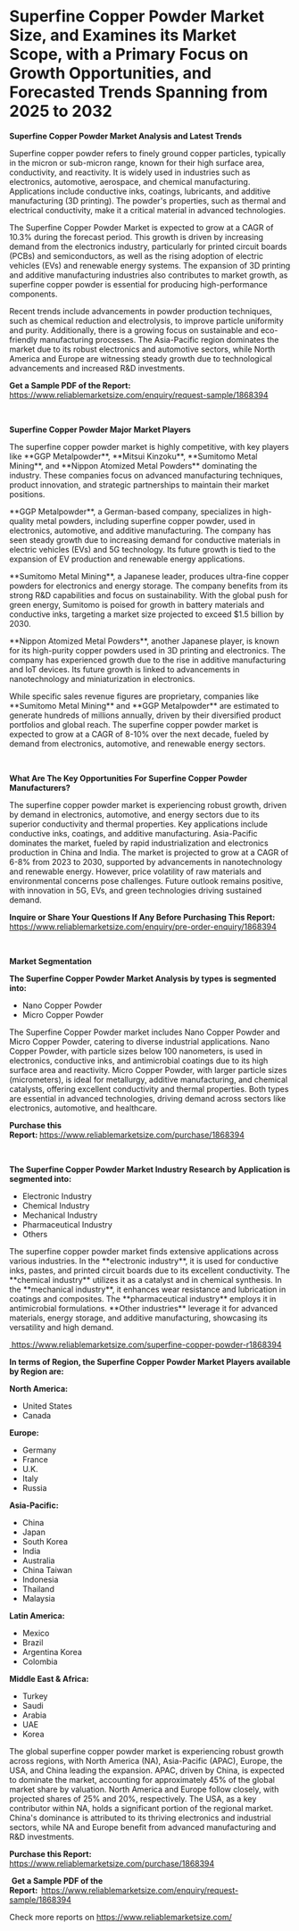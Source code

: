 <p><h1>Superfine Copper Powder Market Size, and Examines its Market Scope, with a Primary Focus on Growth Opportunities, and Forecasted Trends Spanning from 2025 to 2032</h1></p><p><strong>Superfine Copper Powder Market Analysis and Latest Trends</strong></p>
<p><p>Superfine copper powder refers to finely ground copper particles, typically in the micron or sub-micron range, known for their high surface area, conductivity, and reactivity. It is widely used in industries such as electronics, automotive, aerospace, and chemical manufacturing. Applications include conductive inks, coatings, lubricants, and additive manufacturing (3D printing). The powder's properties, such as thermal and electrical conductivity, make it a critical material in advanced technologies.</p><p>The Superfine Copper Powder Market is expected to grow at a CAGR of 10.3% during the forecast period. This growth is driven by increasing demand from the electronics industry, particularly for printed circuit boards (PCBs) and semiconductors, as well as the rising adoption of electric vehicles (EVs) and renewable energy systems. The expansion of 3D printing and additive manufacturing industries also contributes to market growth, as superfine copper powder is essential for producing high-performance components.</p><p>Recent trends include advancements in powder production techniques, such as chemical reduction and electrolysis, to improve particle uniformity and purity. Additionally, there is a growing focus on sustainable and eco-friendly manufacturing processes. The Asia-Pacific region dominates the market due to its robust electronics and automotive sectors, while North America and Europe are witnessing steady growth due to technological advancements and increased R&D investments.</p></p>
<p><strong>Get a Sample PDF of the Report:&nbsp;</strong> <a href="https://www.reliablemarketsize.com/enquiry/request-sample/1868394?utm_campaign=1911&utm_medium=2&utm_source=Github&utm_content=ia&utm_term=25012025&utm_id=superfine-copper-powder">https://www.reliablemarketsize.com/enquiry/request-sample/1868394</a></p>
<p>&nbsp;</p>
<p><strong>Superfine Copper Powder Major Market Players</strong></p>
<p><p>The superfine copper powder market is highly competitive, with key players like **GGP Metalpowder**, **Mitsui Kinzoku**, **Sumitomo Metal Mining**, and **Nippon Atomized Metal Powders** dominating the industry. These companies focus on advanced manufacturing techniques, product innovation, and strategic partnerships to maintain their market positions.</p><p>**GGP Metalpowder**, a German-based company, specializes in high-quality metal powders, including superfine copper powder, used in electronics, automotive, and additive manufacturing. The company has seen steady growth due to increasing demand for conductive materials in electric vehicles (EVs) and 5G technology. Its future growth is tied to the expansion of EV production and renewable energy applications.</p><p>**Sumitomo Metal Mining**, a Japanese leader, produces ultra-fine copper powders for electronics and energy storage. The company benefits from its strong R&D capabilities and focus on sustainability. With the global push for green energy, Sumitomo is poised for growth in battery materials and conductive inks, targeting a market size projected to exceed $1.5 billion by 2030.</p><p>**Nippon Atomized Metal Powders**, another Japanese player, is known for its high-purity copper powders used in 3D printing and electronics. The company has experienced growth due to the rise in additive manufacturing and IoT devices. Its future growth is linked to advancements in nanotechnology and miniaturization in electronics.</p><p>While specific sales revenue figures are proprietary, companies like **Sumitomo Metal Mining** and **GGP Metalpowder** are estimated to generate hundreds of millions annually, driven by their diversified product portfolios and global reach. The superfine copper powder market is expected to grow at a CAGR of 8-10% over the next decade, fueled by demand from electronics, automotive, and renewable energy sectors.</p></p>
<p>&nbsp;</p>
<p><strong>What Are The Key Opportunities For Superfine Copper Powder Manufacturers?</strong></p>
<p><p>The superfine copper powder market is experiencing robust growth, driven by demand in electronics, automotive, and energy sectors due to its superior conductivity and thermal properties. Key applications include conductive inks, coatings, and additive manufacturing. Asia-Pacific dominates the market, fueled by rapid industrialization and electronics production in China and India. The market is projected to grow at a CAGR of 6-8% from 2023 to 2030, supported by advancements in nanotechnology and renewable energy. However, price volatility of raw materials and environmental concerns pose challenges. Future outlook remains positive, with innovation in 5G, EVs, and green technologies driving sustained demand.</p></p>
<p><strong>Inquire or Share Your Questions If Any Before Purchasing This Report:</strong> <a href="https://www.reliablemarketsize.com/enquiry/pre-order-enquiry/1868394?utm_campaign=1911&utm_medium=2&utm_source=Github&utm_content=ia&utm_term=25012025&utm_id=superfine-copper-powder">https://www.reliablemarketsize.com/enquiry/pre-order-enquiry/1868394</a></p>
<p>&nbsp;</p>
<p><strong>Market Segmentation</strong></p>
<p><strong>The Superfine Copper Powder Market Analysis by types is segmented into:</strong></p>
<p><ul><li>Nano Copper Powder</li><li>Micro Copper Powder</li></ul></p>
<p><p>The Superfine Copper Powder market includes Nano Copper Powder and Micro Copper Powder, catering to diverse industrial applications. Nano Copper Powder, with particle sizes below 100 nanometers, is used in electronics, conductive inks, and antimicrobial coatings due to its high surface area and reactivity. Micro Copper Powder, with larger particle sizes (micrometers), is ideal for metallurgy, additive manufacturing, and chemical catalysts, offering excellent conductivity and thermal properties. Both types are essential in advanced technologies, driving demand across sectors like electronics, automotive, and healthcare.</p></p>
<p><strong>Purchase this Report:&nbsp;</strong><a href="https://www.reliablemarketsize.com/purchase/1868394?utm_campaign=1911&utm_medium=2&utm_source=Github&utm_content=ia&utm_term=25012025&utm_id=superfine-copper-powder">https://www.reliablemarketsize.com/purchase/1868394</a></p>
<p>&nbsp;</p>
<p><strong>The Superfine Copper Powder Market Industry Research by Application is segmented into:</strong></p>
<p><ul><li>Electronic Industry</li><li>Chemical Industry</li><li>Mechanical Industry</li><li>Pharmaceutical Industry</li><li>Others</li></ul></p>
<p><p>The superfine copper powder market finds extensive applications across various industries. In the **electronic industry**, it is used for conductive inks, pastes, and printed circuit boards due to its excellent conductivity. The **chemical industry** utilizes it as a catalyst and in chemical synthesis. In the **mechanical industry**, it enhances wear resistance and lubrication in coatings and composites. The **pharmaceutical industry** employs it in antimicrobial formulations. **Other industries** leverage it for advanced materials, energy storage, and additive manufacturing, showcasing its versatility and high demand.</p></p>
<p><a href="https://www.reliablemarketsize.com/superfine-copper-powder-r1868394?utm_campaign=1911&utm_medium=2&utm_source=Github&utm_content=ia&utm_term=25012025&utm_id=superfine-copper-powder">&nbsp;https://www.reliablemarketsize.com/superfine-copper-powder-r1868394</a></p>
<p><strong>In terms of Region, the Superfine Copper Powder Market Players available by Region are:</strong></p>
<p>
    <p> <strong> North America: </strong>
        <ul>
            <li>United States</li>
            <li>Canada</li>
        </ul>
        </p> 
    <p> <strong> Europe: </strong>
        <ul>
            <li>Germany</li>
            <li>France</li>
            <li>U.K.</li>
            <li>Italy</li>
            <li>Russia</li>
        </ul>
        </p> 
    <p> <strong> Asia-Pacific: </strong>
        <ul>
            <li>China</li>
            <li>Japan</li>
            <li>South Korea</li>
            <li>India</li>
            <li>Australia</li>
            <li>China Taiwan</li>
            <li>Indonesia</li>
            <li>Thailand</li>
            <li>Malaysia</li>
        </ul>
        </p> 
    <p> <strong> Latin America: </strong>
        <ul>
            <li>Mexico</li>
            <li>Brazil</li>
            <li>Argentina Korea</li>
            <li>Colombia</li>
        </ul>
        </p> 
    <p> <strong> Middle East & Africa: </strong>
        <ul>
            <li>Turkey</li>
            <li>Saudi</li>
            <li>Arabia</li>
            <li>UAE</li>
            <li>Korea</li>
        </ul>
    </p>
    </p>
<p><p>The global superfine copper powder market is experiencing robust growth across regions, with North America (NA), Asia-Pacific (APAC), Europe, the USA, and China leading the expansion. APAC, driven by China, is expected to dominate the market, accounting for approximately 45% of the global market share by valuation. North America and Europe follow closely, with projected shares of 25% and 20%, respectively. The USA, as a key contributor within NA, holds a significant portion of the regional market. China's dominance is attributed to its thriving electronics and industrial sectors, while NA and Europe benefit from advanced manufacturing and R&D investments.</p></p>
<p><strong>Purchase this Report: </strong><a href="https://www.reliablemarketsize.com/purchase/1868394?utm_campaign=1911&utm_medium=2&utm_source=Github&utm_content=ia&utm_term=25012025&utm_id=superfine-copper-powder">https://www.reliablemarketsize.com/purchase/1868394</a></p>
<p>&nbsp;<strong>Get a Sample PDF of the Report:&nbsp;&nbsp;</strong><a href="https://www.reliablemarketsize.com/enquiry/request-sample/1868394?utm_campaign=1911&utm_medium=2&utm_source=Github&utm_content=ia&utm_term=25012025&utm_id=superfine-copper-powder">https://www.reliablemarketsize.com/enquiry/request-sample/1868394</a></p>
<p><strong></strong></p>
<p>Check more reports on <a href="https://www.reliablemarketsize.com/?utm_campaign=1911&utm_medium=2&utm_source=Github&utm_content=ia&utm_term=25012025&utm_id=superfine-copper-powder">https://www.reliablemarketsize.com/</a></p>